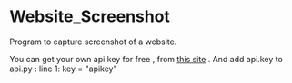 # Website_Screenshot
Program to capture screenshot of a website. 

You can get your own api key for free , from <a href='screenshotmachine.com'>this site</a> .
And add api.key to api.py :
line 1: key = "apikey"
